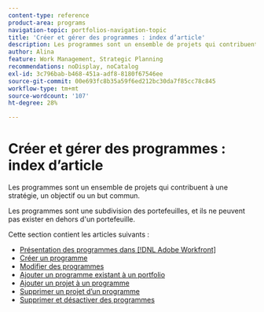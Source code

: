 ```yaml
---
content-type: reference
product-area: programs
navigation-topic: portfolios-navigation-topic
title: 'Créer et gérer des programmes : index d’article'
description: Les programmes sont un ensemble de projets qui contribuent à une stratégie, un objectif ou un but commun. Les programmes sont une subdivision des portefeuilles, et ils ne peuvent pas exister en dehors d'un portefeuille.
author: Alina
feature: Work Management, Strategic Planning
recommendations: noDisplay, noCatalog
exl-id: 3c796bab-b468-451a-adf8-8180f67546ee
source-git-commit: 00e693fc8b35a59f6ed212bc30da7f85cc78c845
workflow-type: tm+mt
source-wordcount: '107'
ht-degree: 28%

---
```


# Créer et gérer des programmes : index d’article

<!--Audited: 08/2025-->

Les programmes sont un ensemble de projets qui contribuent à une stratégie, un objectif ou un but commun.

Les programmes sont une subdivision des portefeuilles, et ils ne peuvent pas exister en dehors d&#39;un portefeuille.

Cette section contient les articles suivants :

* [Présentation des programmes dans  [!DNL Adobe Workfront]](/help/quicksilver/manage-work/portfolios/create-and-manage-programs/programs-overview.md)
* [Créer un programme](../../../manage-work/portfolios/create-and-manage-programs/create-program.md)
* [Modifier des programmes](../../../manage-work/portfolios/create-and-manage-programs/edit-programs.md)
* [Ajouter un programme existant à un portfolio](../../../manage-work/portfolios/create-and-manage-programs/move-program.md)
* [Ajouter un projet à un programme](../../../manage-work/portfolios/create-and-manage-programs/add-project-to-program.md)
* [Supprimer un projet d’un programme](../../../manage-work/portfolios/create-and-manage-programs/remove-project-from-program.md)
* [Supprimer et désactiver des programmes](/help/quicksilver/manage-work/portfolios/create-and-manage-programs/delete-and-deactivate-programs.md)
